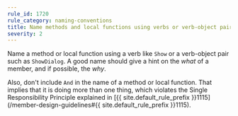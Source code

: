 ```yaml
---
rule_id: 1720
rule_category: naming-conventions
title: Name methods and local functions using verbs or verb-object pairs
severity: 2
---
```

Name a method or local function using a verb like `Show` or a verb-object pair such as `ShowDialog`. A good name should give a hint on the *what* of a member, and if possible, the *why*.

Also, don't include `And` in the name of a method or local function. That implies that it is doing more than one thing, which violates the Single Responsibility Principle explained in [{{ site.default_rule_prefix }}1115](/member-design-guidelines#{{ site.default_rule_prefix }}1115).
